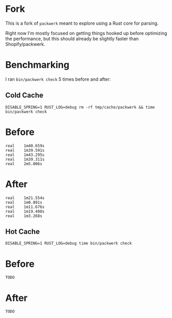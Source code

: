 # Fork
This is a fork of `packwerk` meant to explore using a Rust core for parsing.

Right now I'm mostly focused on getting things hooked up before optimizing the performance, but this should already be slightly faster than Shopify/packwerk.

# Benchmarking
I ran `bin/packwerk check` 5 times before and after:

## Cold Cache
```
DISABLE_SPRING=1 RUST_LOG=debug rm -rf tmp/cache/packwerk && time bin/packwerk check
```

# Before
```
real	1m40.659s
real	1m39.591s
real	1m43.295s
real	1m39.311s
real	2m5.006s
```

# After
```
real	1m21.554s
real	1m0.891s
real	1m11.676s
real	1m19.408s
real	1m3.268s
```

## Hot Cache
```
DISABLE_SPRING=1 RUST_LOG=debug time bin/packwerk check
```

# Before
```
TODO
```

# After
```
TODO
```
